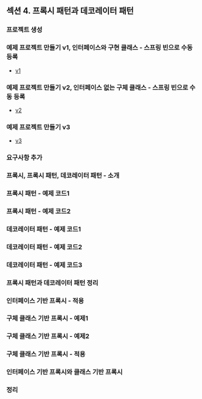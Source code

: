 ## 섹션 4. 프록시 패턴과 데코레이터 패턴

### 프로젝트 생성

### 예제 프로젝트 만들기 v1, 인터페이스와 구현 클래스 - 스프링 빈으로 수동 등록

- [v1](https://github.com/spring-roadmap/spring-core-advanced-proxy/tree/main/src/main/java/hello/proxy/app/v1)

### 예제 프로젝트 만들기 v2, 인터페이스 없는 구체 클래스 - 스프링 빈으로 수동 등록

- [v2](https://github.com/spring-roadmap/spring-core-advanced-proxy/tree/main/src/main/java/hello/proxy/app/v2)

### 예제 프로젝트 만들기 v3

- [v3](https://github.com/spring-roadmap/spring-core-advanced-proxy/tree/main/src/main/java/hello/proxy/app/v3)

### 요구사항 추가

### 프록시, 프록시 패턴, 데코레이터 패턴 - 소개

### 프록시 패턴 - 예제 코드1

### 프록시 패턴 - 예제 코드2

### 데코레이터 패턴 - 예제 코드1

### 데코레이터 패턴 - 예제 코드2

### 데코레이터 패턴 - 예제 코드3

### 프록시 패턴과 데코레이터 패턴 정리

### 인터페이스 기반 프록시 - 적용

### 구체 클래스 기반 프록시 - 예제1

### 구체 클래스 기반 프록시 - 예제2

### 구체 클래스 기반 프록시 - 적용

### 인터페이스 기반 프록시와 클래스 기반 프록시

### 정리
